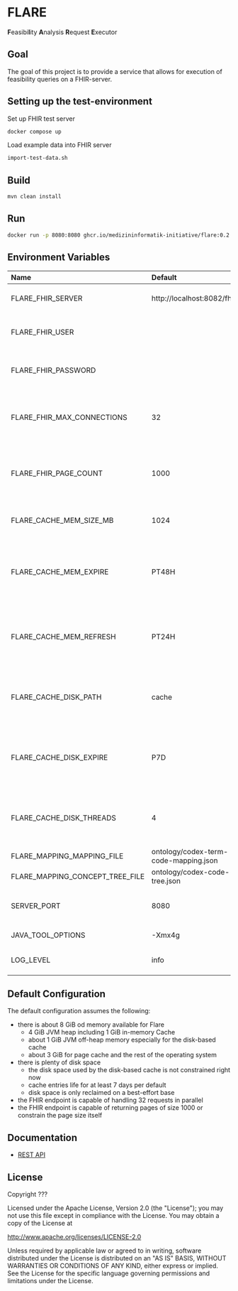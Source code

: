 # FLARE

**F**easibi**l**ity **A**nalysis **R**equest **E**xecutor

## Goal

The goal of this project is to provide a service that allows for execution of feasibility queries on a FHIR-server.

## Setting up the test-environment

Set up FHIR test server

```sh 
docker compose up
```

Load example data into FHIR server

```sh 
import-test-data.sh
```

## Build

```sh
mvn clean install
```

## Run

```sh
docker run -p 8080:8080 ghcr.io/medizininformatik-initiative/flare:0.2
```

## Environment Variables

| Name                            | Default                               | Description                                                                                      |
|:--------------------------------|:--------------------------------------|:-------------------------------------------------------------------------------------------------|
| FLARE_FHIR_SERVER               | http://localhost:8082/fhir            | The base URL of the FHIR server to use.                                                          |
| FLARE_FHIR_USER                 |                                       | The username to use for HTTP Basic Authentication.                                               |
| FLARE_FHIR_PASSWORD             |                                       | The password to use for HTTP Basic Authentication.                                               |
| FLARE_FHIR_MAX_CONNECTIONS      | 32                                    | The maximum number of connections Flare opens towards the FHIR server.                           |
| FLARE_FHIR_PAGE_COUNT           | 1000                                  | The number of resources per page to request from the FHIR server.                                |
| FLARE_CACHE_MEM_SIZE_MB         | 1024                                  | The size of the in-memory cache in mebibytes.                                                    |
| FLARE_CACHE_MEM_EXPIRE          | PT48H                                 | The duration after which in-memory cache entries should expire in [ISO 8601 durations][1].       |
| FLARE_CACHE_MEM_REFRESH         | PT24H                                 | The duration after which in-memory cache entries should be refreshed in [ISO 8601 durations][1]. |
| FLARE_CACHE_DISK_PATH           | cache                                 | The name of the directory in which the on-disk cache should be written.                          |
| FLARE_CACHE_DISK_EXPIRE         | P7D                                   | The duration after which on-disk cache entries should expire in [ISO 8601 durations][1].         |
| FLARE_CACHE_DISK_THREADS        | 4                                     | The number of threads the disk cache should use for reading and writing entries.                 |
| FLARE_MAPPING_MAPPING_FILE      | ontology/codex-term-code-mapping.json | The mappings to use.                                                                             |
| FLARE_MAPPING_CONCEPT_TREE_FILE | ontology/codex-code-tree.json         | The code tree to use.                                                                            |
| SERVER_PORT                     | 8080                                  | The port at which Flare provides its REST API.                                                   |
| JAVA_TOOL_OPTIONS               | -Xmx4g                                | JVM options \(Docker only\)                                                                      |
| LOG_LEVEL                       | info                                  | one of trace, debug, info, warn or error                                                         |

## Default Configuration

The default configuration assumes the following:

* there is about 8 GiB od memory available for Flare 
  * 4 GiB JVM heap including 1 GiB in-memory Cache
  * about 1 GiB JVM off-heap memory especially for the disk-based cache
  * about 3 GiB for page cache and the rest of the operating system
* there is plenty of disk space
  * the disk space used by the disk-based cache is not constrained right now
  * cache entries life for at least 7 days per default
  * disk space is only reclaimed on a best-effort base
* the FHIR endpoint is capable of handling 32 requests in parallel
* the FHIR endpoint is capable of returning pages of size 1000 or constrain the page size itself

## Documentation

* [REST API](docs/api.md)

## License

Copyright ???

Licensed under the Apache License, Version 2.0 (the "License"); you may not use this file except in compliance with the License. You may obtain a copy of the License at

http://www.apache.org/licenses/LICENSE-2.0

Unless required by applicable law or agreed to in writing, software distributed under the License is distributed on an "AS IS" BASIS, WITHOUT WARRANTIES OR CONDITIONS OF ANY KIND, either express or implied. See the License for the specific language governing permissions and limitations under the License.

[1]: <https://en.wikipedia.org/wiki/ISO_8601>
